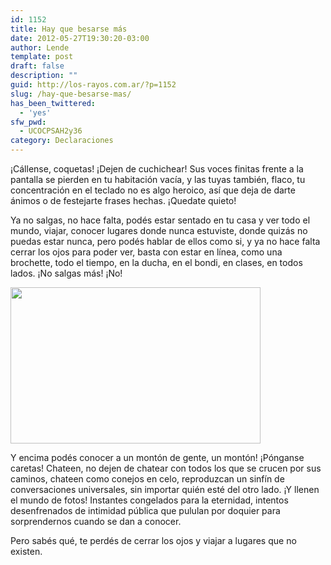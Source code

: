 ```yaml
---
id: 1152
title: Hay que besarse más
date: 2012-05-27T19:30:20-03:00
author: Lende
template: post
draft: false
description: ""
guid: http://los-rayos.com.ar/?p=1152
slug: /hay-que-besarse-mas/
has_been_twittered:
  - 'yes'
sfw_pwd:
  - UCOCPSAH2y36
category: Declaraciones
---
```

¡Cállense, coquetas! ¡Dejen de cuchichear! Sus voces finitas frente a la pantalla se pierden en tu habitación vacía, y las tuyas también, flaco, tu concentración en el teclado no es algo heroico, así que deja de darte ánimos o de festejarte frases hechas. ¡Quedate quieto!

Ya no salgas, no hace falta, podés estar sentado en tu casa y ver todo el mundo, viajar, conocer lugares donde nunca estuviste, donde quizás no puedas estar nunca, pero podés hablar de ellos como si, y ya no hace falta cerrar los ojos para poder ver, basta con estar en línea, como una brochette, todo el tiempo, en la ducha, en el bondi, en clases, en todos lados. ¡No salgas más! ¡No!

<img class="alignright" src="https://2.bp.blogspot.com/-71d_TUdAu9w/TaCP32t_rXI/AAAAAAAACMU/lpkrcklNBYE/s1600/98ec76besos18p%255B1%255D.jpg" alt="" width="400" height="250" /> 

Y encima podés conocer a un montón de gente, un montón! ¡Pónganse caretas! Chateen, no dejen de chatear con todos los que se crucen por sus caminos, chateen como conejos en celo, reproduzcan un sinfín de conversaciones universales, sin importar quién esté del otro lado. ¡Y llenen el mundo de fotos! Instantes congelados para la eternidad, intentos desenfrenados de intimidad pública que pululan por doquier para sorprendernos cuando se dan a conocer.

Pero sabés qué, te perdés de cerrar los ojos y viajar a lugares que no existen.